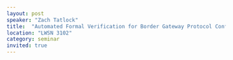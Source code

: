 ```yaml
---
layout: post
speaker: "Zach Tatlock"
title:  "Automated Formal Verification for Border Gateway Protocol Configurations"
location: "LWSN 3102"
category: seminar
invited: true
---
```

